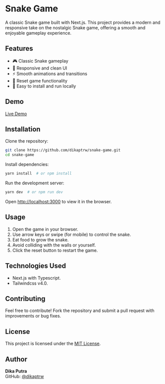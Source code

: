 # Snake Game

A classic Snake game built with Next.js. This project provides a modern and responsive take on the nostalgic Snake game, offering a smooth and enjoyable gameplay experience.

## Features

- 🎮 Classic Snake gameplay
- 🎨 Responsive and clean UI
- ⚡ Smooth animations and transitions
- 🔄 Reset game functionality
- 🚀 Easy to install and run locally

## Demo

[Live Demo](https://snake.dikaptrw.com/)

## Installation

Clone the repository:

```bash
git clone https://github.com/dikaptrw/snake-game.git
cd snake-game
```

Install dependencies:

```bash
yarn install  # or npm install
```

Run the development server:

```bash
yarn dev  # or npm run dev
```

Open [http://localhost:3000](http://localhost:3000) to view it in the browser.

## Usage

1. Open the game in your browser.
2. Use arrow keys or swipe (for mobile) to control the snake.
3. Eat food to grow the snake.
4. Avoid colliding with the walls or yourself.
5. Click the reset button to restart the game.

## Technologies Used

- Next.js with Typescript.
- Tailwindcss v4.0.

## Contributing

Feel free to contribute! Fork the repository and submit a pull request with improvements or bug fixes.

## License

This project is licensed under the [MIT License](LICENSE).

## Author

**Dika Putra**  
GitHub: [@dikaptrw](https://github.com/dikaptrw)
